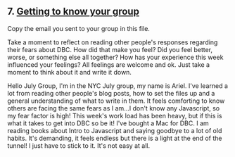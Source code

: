 ## 7. [Getting to know your group](7_get_to_know_your_group/readme.md)

Copy the email you sent to your group in this file.

<!-- Insert your response here  -->

Take a moment to reflect on reading other people's responses regarding their fears about DBC. How did that make you feel? Did you feel better, worse, or something else all together? How has your experience this week influenced your feelings? All feelings are welcome and ok. Just take a moment to think about it and write it down. 

<!-- Insert your response here -->
Hello July Group,
I'm in the NYC July group, my name is Ariel.
I've learned a lot from reading other people's blog posts, how to set the files up and a general understanding of what to write in them. It feels comforting to know others are facing the same fears as I am...I don't know any Javascript, so my fear factor is high!
This week's work load has been heavy, but if this is what it takes to get into DBC so be it!
I've bought a Mac for DBC. I am reading books about Intro to Javascript and saying goodbye to a lot of old habits.
It's demanding, it feels endless but there is a light at the end of the tunnel!
I just have to stick to it. It's not easy at all.
